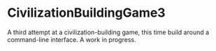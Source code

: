 CivilizationBuildingGame3
=========================

A third attempt at a civilization-building game, this time build around a command-line interface.  A work in progress.